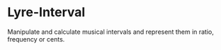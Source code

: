 # Lyre-Interval
Manipulate and calculate musical intervals and represent them in ratio, frequency or cents.
